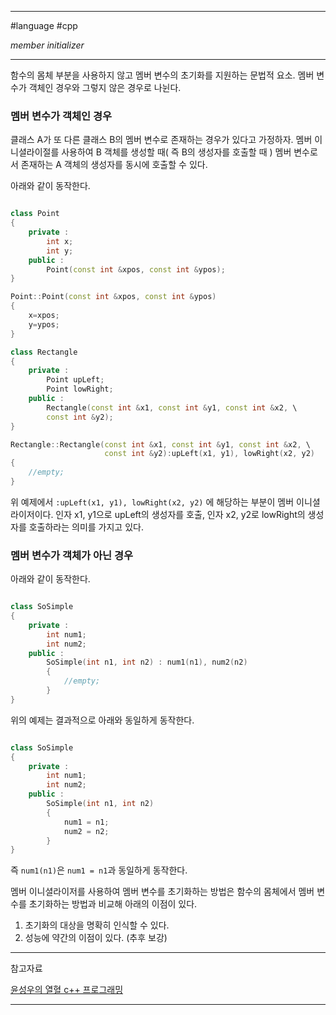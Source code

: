 
---

#language #cpp 

*member initializer*

---

함수의 몸체 부분을 사용하지 않고 멤버 변수의 초기화를 지원하는 문법적 요소.
멤버 변수가 객체인 경우와 그렇지 않은 경우로 나뉜다.

### 멤버 변수가 객체인 경우

클래스 A가 또 다른 클래스 B의 멤버 변수로 존재하는 경우가 있다고 가정하자. 멤버 이니셜라이절를 사용하여 B 객체를 생성할 때( 즉 B의 생성자를 호출할 때 ) 멤버 변수로서 존재하는 A 객체의 생성자를 동시에 호출할 수 있다.

아래와 같이 동작한다.

~~~cpp

class Point
{
	private :
		int x;
		int y;
	public :
		Point(const int &xpos, const int &ypos);
}

Point::Point(const int &xpos, const int &ypos)
{
	x=xpos;
	y=ypos;
}

class Rectangle
{
	private :
		Point upLeft;
		Point lowRight;
	public :
		Rectangle(const int &x1, const int &y1, const int &x2, \
		const int &y2);
}

Rectangle::Rectangle(const int &x1, const int &y1, const int &x2, \
					 const int &y2):upLeft(x1, y1), lowRight(x2, y2)
{
	//empty;
}

~~~

위 예제에서 `:upLeft(x1, y1), lowRight(x2, y2)` 에 해당하는 부분이 멤버 이니셜라이저이다. 인자 x1, y1으로 upLeft의 생성자를 호출, 인자 x2, y2로 lowRight의 생성자를 호출하라는 의미를 가지고 있다.

### 멤버 변수가 객체가 아닌 경우

아래와 같이 동작한다.

~~~cpp

class SoSimple
{
	private :
		int num1;
		int num2;
	public :
		SoSimple(int n1, int n2) : num1(n1), num2(n2)
		{
			//empty;
		}
}

~~~

위의 예제는 결과적으로 아래와 동일하게 동작한다.

~~~cpp

class SoSimple
{
	private :
		int num1;
		int num2;
	public :
		SoSimple(int n1, int n2)
		{
			num1 = n1;
			num2 = n2;
		}
}

~~~

즉 `num1(n1)`은 `num1 = n1`과 동일하게 동작한다.

멤버 이니셜라이저를 사용하여 멤버 변수를 초기화하는 방법은 함수의 몸체에서 멤버 변수를 초기화하는 방법과 비교해 아래의 이점이 있다.

1. 초기화의 대상을 명확히 인식할 수 있다.
2. 성능에 약간의 이점이 있다. (추후 보강)

---

참고자료

[윤성우의 열혈 c++ 프로그래밍](https://product.kyobobook.co.kr/detail/S000001589147)

---